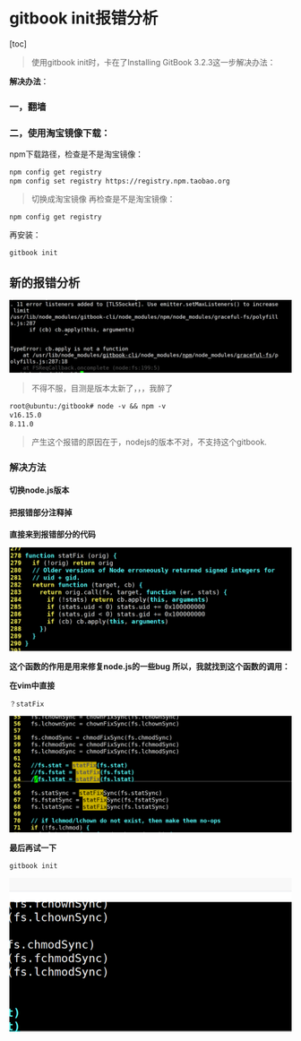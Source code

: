 # gitbook init报错分析

[toc]

> 使用gitbook init时，卡在了Installing GitBook 3.2.3这一步解决办法：

**解决办法**：

### 一，翻墙

### 二，使用淘宝镜像下载：

npm下载路径，检查是不是淘宝镜像：

```
npm config get registry
npm config set registry https://registry.npm.taobao.org
```

> 切换成淘宝镜像
> 再检查是不是淘宝镜像：

```
npm config get registry
```

再安装：

```
gitbook init
```



## 新的报错分析

![image-20220530170840668](../image/image-20220530170840668-16539034159193.png)

> 不得不服，目测是版本太新了，，，我醉了

```
root@ubuntu:/gitbook# node -v && npm -v
v16.15.0
8.11.0
```

> 产生这个报错的原因在于，nodejs的版本不对，不支持这个gitbook.

### 解决方法

#### 切换node.js版本





#### 把报错部分注释掉

**直接来到报错部分的代码**

![image-20220530171656949](../image/image-20220530171656949-16539034130881.png)

**这个函数的作用是用来修复node.js的一些bug**
**所以，我就找到这个函数的调用：**

**在vim中直接**

```
？statFix
```

![image-20220530171916332](..\image\image-20220530171916332.png)



**最后再试一下**

```
gitbook init
```

![image-20220530173637629](../image/image-20220530173637629.png)
